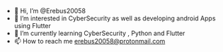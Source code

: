 - 👋 Hi, I’m @Erebus20058
- 👀 I’m interested in CyberSecurity as well as developing android Apps using Flutter
- 🌱 I’m currently learning CyberSecurity , Python and Flutter
- 📫 How to reach me erebus20058@protonmail.com
